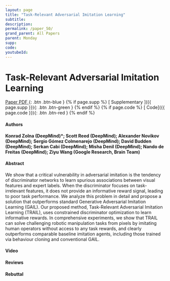 ```yaml
---
layout: page
title: "Task-Relevant Adversarial Imitation Learning"
subtitle: 
description:
permalink: /paper_50/
grand_parent: All Papers
parent: Monday
supp: 
code: 
youtubeId: 
---
```


# Task-Relevant Adversarial Imitation Learning

[<i class="fa fa-file-text-o" aria-hidden="true"></i> Paper PDF ](https://drive.google.com/file/d/1Mj4Tm3fnnRkQTwLelsCCCj_7SAd7g1Yt/view){: .btn .btn-blue } {% if page.supp %} [<i class="fa fa-file-text-o" aria-hidden="true"></i> Supplementary ]({{ page.supp }}){: .btn .btn-green } {% endif %} {% if page.code %} [<i class="fa fa-github" aria-hidden="true"></i> Code]({{ page.code }}){: .btn .btn-red }
{% endif %}

#### Authors
**Konrad Zolna (DeepMind)*; Scott Reed (DeepMind); Alexander Novikov (DeepMind); Sergio Gómez Colmenarejo (DeepMind); David Budden (DeepMind); Serkan Cabi (DeepMind); Misha Denil (DeepMind); Nando de Freitas (DeepMind); Ziyu Wang (Google Research, Brain Team)**

#### Abstract
We show that a critical vulnerability in adversarial imitation is the tendency of discriminator networks to learn spurious associations between visual features and expert labels. When the discriminator focuses on task-irrelevant features, it does not provide an informative reward signal, leading to poor task performance. We analyze this problem in detail and propose a solution that outperforms standard Generative Adversarial Imitation Learning (GAIL). Our proposed method, Task-Relevant Adversarial Imitation Learning (TRAIL), uses constrained discriminator optimization to learn informative rewards. In comprehensive experiments, we show that TRAIL can solve challenging robotic manipulation tasks from pixels by imitating human operators without access to any task rewards, and clearly outperforms comparable baseline imitation agents, including those trained via behaviour cloning and conventional GAIL.

#### Video 

#### Reviews

#### Rebuttal
